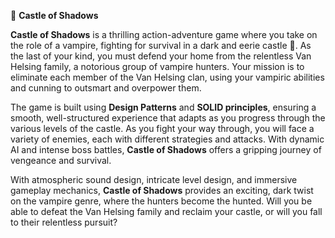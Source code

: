 🧛 **Castle of Shadows**

**Castle of Shadows** is a thrilling action-adventure game where you take on the role of a vampire, fighting for survival in a dark and eerie castle 🏰. As the last of your kind, you must defend your home from the relentless Van Helsing family, a notorious group of vampire hunters. Your mission is to eliminate each member of the Van Helsing clan, using your vampiric abilities and cunning to outsmart and overpower them. 

The game is built using **Design Patterns** and **SOLID principles**, ensuring a smooth, well-structured experience that adapts as you progress through the various levels of the castle. As you fight your way through, you will face a variety of enemies, each with different strategies and attacks. With dynamic AI and intense boss battles, **Castle of Shadows** offers a gripping journey of vengeance and survival.

With atmospheric sound design, intricate level design, and immersive gameplay mechanics, **Castle of Shadows** provides an exciting, dark twist on the vampire genre, where the hunters become the hunted. Will you be able to defeat the Van Helsing family and reclaim your castle, or will you fall to their relentless pursuit?
